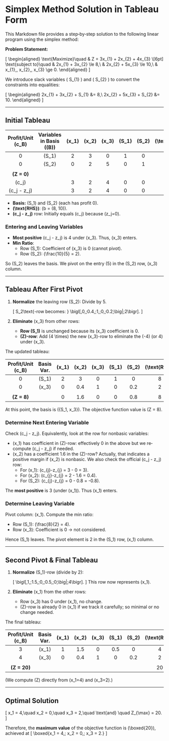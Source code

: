 # Simplex Method Solution in Tableau Form

This Markdown file provides a step‐by‐step solution to the following linear program using the simplex method:

**Problem Statement:**

\[
\begin{aligned}
\text{Maximize}\quad 
& Z = 3x_{1} + 2x_{2} + 4x_{3} \\[6pt]
\text{subject to}\quad
& 2x_{1} + 3x_{2} \le 8,\\
& 2x_{2} + 5x_{3} \le 10,\\
& x_{1},\, x_{2},\, x_{3} \ge 0.
\end{aligned}
\]

We introduce slack variables \( S_{1} \) and \( S_{2} \) to convert the constraints into equalities:

\[
\begin{aligned}
2x_{1} + 3x_{2} + S_{1} &= 8,\\
2x_{2} + 5x_{3} + S_{2} &= 10.
\end{aligned}
\]

---

## Initial Tableau

| Profit/Unit \(c_B\) | Variables in Basis (\(B\)) | \(x_1\) | \(x_2\) | \(x_3\) | \(S_1\) | \(S_2\) | \(\text{RHS}\) | Min Ratio |
|:--------------------:|:-------------------------:|:-------:|:-------:|:-------:|:-------:|:-------:|:-------------:|:---------:|
| 0                    | \(S_1\)                  | 2       | 3       | 0       | 1       | 0       | 8             |           |
| 0                    | \(S_2\)                  | 0       | 2       | 5       | 0       | 1       | 10            |           |
|                      |                          |         |         |         |         |         |               |           |
| **\(Z = 0\)**        |                          |         |         |         |         |         |               |           |
| \(c_j\)              |                          | 3       | 2       | 4       | 0       | 0       |               |           |
| \(c_j - z_j\)        |                          | 3       | 2       | 4       | 0       | 0       |               |           |

- **Basis:** \(S_1\) and \(S_2\) (each has profit 0).
- **\(\text{RHS}\)**: \(b = (8, 10)\).
- **\(c_j - z_j\)** row: Initially equals \(c_j\) because \(z_j=0\).

### Entering and Leaving Variables

- **Most positive** \(c_j - z_j\) is 4 under \(x_3\). Thus, \(x_3\) enters.
- **Min Ratio**:
  - Row \(S_1\): Coefficient of \(x_3\) is 0 (cannot pivot).
  - Row \(S_2\): \(\frac{10}{5} = 2\).
  
So \(S_2\) leaves the basis. We pivot on the entry (5) in the \(S_2\) row, \(x_3\) column.

---

## Tableau After First Pivot

1. **Normalize** the leaving row \(S_2\): Divide by 5.

   \[
   S_2\text{-row becomes: } 
   \bigl[\,0,\;0.4,\;1,\;0,\;0.2\;\big|\;2\bigr].
   \]

2. **Eliminate** \(x_3\) from other rows:

   - **Row \(S_1\)** is unchanged because its \(x_3\) coefficient is 0.
   - **\(Z\)-row**: Add \(4 \times\) the new \(x_3\)-row to eliminate the \(-4\) (or 4) under \(x_3\).

The updated tableau:

| Profit/Unit \(c_B\) | Basis Var. | \(x_1\) | \(x_2\) | \(x_3\) | \(S_1\) | \(S_2\) | \(\text{RHS}\) |
|:--------------------:|:----------:|:-------:|:-------:|:-------:|:-------:|:-------:|:-------------:|
| 0                    | \(S_1\)    | 2       | 3       | 0       | 1       | 0       | 8             |
| 0                    | \(x_3\)    | 0       | 0.4     | 1       | 0       | 0.2     | 2             |
|                      |            |         |         |         |         |         |               |
| **\(Z = 8\)**        |            | 0       | 1.6     | 0       | 0       | 0.8     | 8             |

At this point, the basis is \(\{S_1, x_3\}\). The objective function value is \(Z = 8\).

### Determine Next Entering Variable

Check \(c_j - z_j\). Equivalently, look at the row for nonbasic variables:

- \(x_1\) has coefficient in \(Z\)-row: effectively 0 in the above but we re‐compute \(c_j - z_j\) if needed.  
- \(x_2\) has a coefficient 1.6 in the \(Z\)-row? Actually, that indicates a positive margin if \(x_2\) is nonbasic. We also check the official \(c_j - z_j\) row:
  - For \(x_1\): \(c_{j}-z_{j} = 3 - 0 = 3\).
  - For \(x_2\): \(c_{j}-z_{j} = 2 - 1.6 = 0.4\).
  - For \(S_2\): \(c_{j}-z_{j} = 0 - 0.8 = -0.8\).

The **most positive** is 3 (under \(x_1\)). Thus \(x_1\) enters.

### Determine Leaving Variable

Pivot column: \(x_1\). Compute the min ratio:

- Row \(S_1\): \(\frac{8}{2} = 4\).
- Row \(x_3\): Coefficient is 0 → not considered.

Hence \(S_1\) leaves. The pivot element is 2 in the \(S_1\) row, \(x_1\) column.

---

## Second Pivot & Final Tableau

1. **Normalize** \(S_1\)-row (divide by 2):

   \[
   \bigl[\,1,\;1.5,\;0,\;0.5,\;0\;\big|\;4\bigr].
   \]
   This row now represents \(x_1\).

2. **Eliminate** \(x_1\) from the other rows:

   - Row \(x_3\) has 0 under \(x_1\), no change.
   - \(Z\)-row is already 0 in \(x_1\) if we track it carefully; so minimal or no change needed.

The final tableau:

| Profit/Unit \(c_B\) | Basis Var. | \(x_1\) | \(x_2\) | \(x_3\) | \(S_1\) | \(S_2\) | \(\text{RHS}\) |
|:--------------------:|:----------:|:-------:|:-------:|:-------:|:-------:|:-------:|:-------------:|
| 3                    | \(x_1\)    | 1       | 1.5     | 0       | 0.5     | 0       | 4             |
| 4                    | \(x_3\)    | 0       | 0.4     | 1       | 0       | 0.2     | 2             |
|                      |            |         |         |         |         |         |               |
| **\(Z = 20\)**       |            |         |         |         |         |         | 20            |

(We compute \(Z\) directly from \(x_1=4\) and \(x_3=2\).)

---

## Optimal Solution

\[
x_1 = 4,\quad x_2 = 0,\quad x_3 = 2,\quad \text{and} \quad Z_{\max} = 20.
\]

Therefore, the **maximum value** of the objective function is \(\boxed{20}\), achieved at
\[
\boxed{x_1 = 4,\; x_2 = 0,\; x_3 = 2.}
\]
